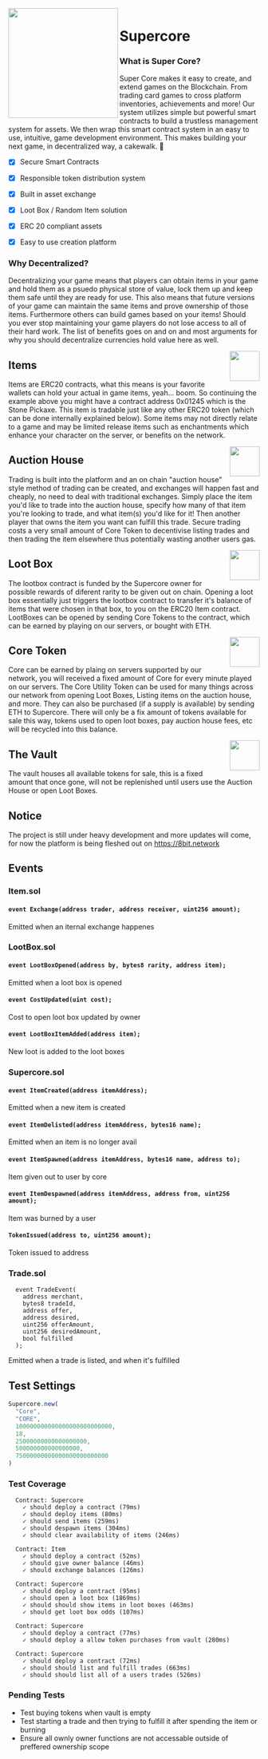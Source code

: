 <img src="https://i.imgur.com/aEHA4mY.png" data-canonical-src="https://i.imgur.com/aEHA4mY.png" width="220" align="left" />

# Supercore

### What is Super Core?

Super Core makes it easy to create, and extend games on the Blockchain. From trading card games to cross platform inventories, achievements and more! Our system utilizes simple but powerful smart contracts to build a trustless management system for assets. We then wrap this smart contract system in an easy to use, intuitive, game development environment. This makes building your next game, in decentralized way, a cakewalk. 🍰

- [x] Secure Smart Contracts
- [x] Responsible token distribution system
- [x] Built in asset exchange
- [x] Loot Box / Random Item solution
- [x] ERC 20 compliant assets
- [x] Easy to use creation platform


### Why Decentralized?

Decentralizing your game means that players can obtain items in your game and hold them as a psuedo physical store of value, lock them up and keep them safe until they are ready for use. This also means that future versions of your game can maintain the same items and prove ownership of those items. Furthermore others can build games based on your items! Should you ever stop maintaining your game players do not lose access to all of their hard work. The list of benefits goes on and on and most arguments for why you should decentralize currencies hold value here as well.

<img src="https://wiki.teamfortress.com/w/images/thumb/0/00/Group_of_Bundles.png/300px-Group_of_Bundles.png?t=20110605085123" data-canonical-src="https://wiki.teamfortress.com/w/images/thumb/0/00/Group_of_Bundles.png/300px-Group_of_Bundles.png?t=20110605085123" width="60" align="right" />

## Items

Items are ERC20 contracts, what this means is your favorite wallets can hold your actual in game items, yeah... boom. So continuing the example above you might have a contract address 0x01245 which is the Stone Pickaxe. This item is tradable just like any other ERC20 token (which can be done internally explained below). Some items may not directly relate to a game and may be limited release items such as enchantments which enhance your character on the server, or benefits on the network. 




<img src="http://icons.iconarchive.com/icons/aha-soft/large-home/512/Retail-shop-icon.png" data-canonical-src="http://icons.iconarchive.com/icons/aha-soft/large-home/512/Retail-shop-icon.png" width="60" align="right" />

## Auction House

Trading is built into the platform and an on chain "auction house" style method of trading can be created, and exchanges will happen fast and cheaply, no need to deal with traditional exchanges. Simply place the item you'd like to trade into the auction house, specify how many of that item you're looking to trade, and what item(s) you'd like for it! Then another player that owns the item you want can fulfill this trade. Secure trading costs a very small amount of Core Token to decentivise listing trades and then trading the item elsewhere thus potentially wasting another users gas.



<img src="https://netdna.webdesignerdepot.com/uploads6/creative-app-icons/03-app.jpg" data-canonical-src="https://netdna.webdesignerdepot.com/uploads6/creative-app-icons/03-app.jpg" width="60" align="right" />

## Loot Box

The lootbox contract is funded by the Supercore owner for possible rewards of diferent rarity to be given out on chain. Opening a loot box essentially just  triggers the lootbox contract to transfer it's balance of items that were chosen in that box, to you on the ERC20 Item contract. LootBoxes can be opened by sending Core Tokens to the contract, which can be earned by playing on our servers, or bought with ETH.


<img src="https://i.imgur.com/aEHA4mY.png" data-canonical-src="https://i.imgur.com/aEHA4mY.png" width="60" align="right" />

## Core Token

Core can be earned by plaing on servers supported by our network, you will received a fixed amount of Core for every minute played on our servers. The Core Utility Token can be used for many things across our network from opening Loot Boxes, Listing items on the auction house, and more. They can also be purchased (if a supply is available) by sending ETH to Supercore. There will only be a fix amount of tokens available for sale this way, tokens used to open loot boxes, pay auction house fees, etc will be recycled into this balance.


<img src="http://socaluncensored.com/wp/wp-content/uploads/2016/05/vault.jpg" data-canonical-src="http://socaluncensored.com/wp/wp-content/uploads/2016/05/vault.jpg" width="60" align="right" />


## The Vault

The vault houses all available tokens for sale, this is a fixed amount that once gone, will not be replenished until users use the Auction House or open Loot Boxes.


## Notice

The project is still under heavy development and more updates will come, for now the platform is being fleshed out on https://8bit.network


## Events 

### Item.sol
#### `event Exchange(address trader, address receiver, uint256 amount);`
Emitted when an iternal exchange happenes


### LootBox.sol
#### `event LootBoxOpened(address by, bytes8 rarity, address item);`
Emitted when a loot box is opened

#### `event CostUpdated(uint cost);`
Cost to open loot box updated by owner

#### `event LootBoxItemAdded(address item);`
New loot is added to the loot boxes


### Supercore.sol
#### `event ItemCreated(address itemAddress);`
Emitted when a new item is created

#### `event ItemDelisted(address itemAddress, bytes16 name);`
Emitted when an item is no longer avail

#### `event ItemSpawned(address itemAddress, bytes16 name, address to);`
Item given out to user by core

#### `event ItemDespawned(address itemAddress, address from, uint256 amount);`
Item was burned by a user

#### `TokenIssued(address to, uint256 amount);`
Token issued to address

### Trade.sol
```
  event TradeEvent(
    address merchant,
    bytes8 tradeId,
    address offer,
    address desired,
    uint256 offerAmount,
    uint256 desiredAmount,
    bool fulfilled
  );
```
Emitted when a trade is listed, and when it's fulfilled


## Test Settings

```js
Supercore.new(
  "Core",
  "CORE",
  100000000000000000000000000,
  18,
  25000000000000000000,
  500000000000000000,
  75000000000000000000000000    
)
```

### Test Coverage
```
  Contract: Supercore
    ✓ should deploy a contract (79ms)
    ✓ should deploy items (80ms)
    ✓ should send items (259ms)
    ✓ should despawn items (304ms)
    ✓ should clear availability of items (246ms)

  Contract: Item
    ✓ should deploy a contract (52ms)
    ✓ should give owner balance (46ms)
    ✓ should exchange balances (126ms)

  Contract: Supercore
    ✓ should deploy a contract (95ms)
    ✓ should open a loot box (1869ms)
    ✓ should should show items in loot boxes (463ms)
    ✓ should get loot box odds (107ms)

  Contract: Supercore
    ✓ should deploy a contract (77ms)
    ✓ should deploy a allow token purchases from vault (280ms)

  Contract: Supercore
    ✓ should deploy a contract (72ms)
    ✓ should should list and fulfill trades (663ms)
    ✓ should should list all of a users trades (526ms)
```

### Pending Tests
- Test buying tokens when vault is empty
- Test starting a trade and then trying to fulfill it after spending the item or burning
- Ensure all ownly owner functions are not accessable outside of preffered ownership scope
